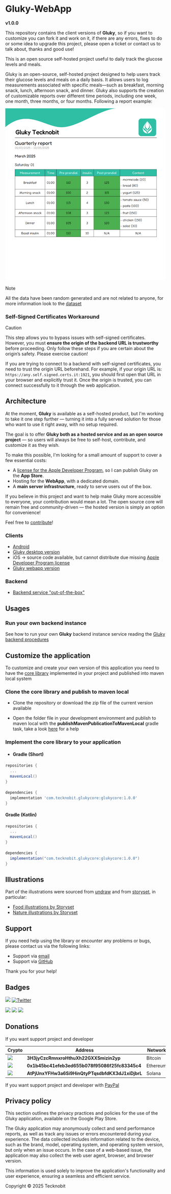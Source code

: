 # Gluky-WebApp

**v1.0.0**

This repository contains the client versions of **Gluky**,
so if you want to customize you can fork it and work on it, if there are any errors, fixes to do or
some idea to upgrade this project, please open a ticket or contact us to talk about, thanks and good
use!

This is an open source self-hosted project useful to daily track the glucose levels and meals.

Gluky is an open-source, self-hosted project designed to help users track their glucose levels and meals on a daily basis. It allows users to log measurements associated with specific meals—such as breakfast, morning snack, lunch, afternoon snack, and dinner. Gluky also supports the creation of customizable reports over different time periods, including one week, one month, three months, or four months. Following a report example:

<img style="max-width:100%; height:auto;" src="images/report_demo.png" alt="report demo"/>

> [!NOTE]  
> All the data have been random generated and are not related to anyone, for more information look
> to the [dataset](https://github.com/N7ghtm4r3/Gluky/blob/main/dataset/README.md)

### Self-Signed Certificates Workaround

> [!CAUTION]  
> This step allows you to bypass issues with self-signed certificates. However, you must **ensure the origin of the backend URL is trustworthy** before proceeding. Only follow these steps if you are certain about the origin’s safety. Please exercise caution!  

If you are trying to connect to a backend with self-signed certificates, you need to trust the origin URL beforehand. For example, if your origin URL is: `https://any.self.signed.certs.it:1921`, you should first open that URL in your browser and explicitly trust it. Once the origin is trusted, you can connect successfully to it through the web application.  

## Architecture

At the moment, **Gluky** is available as a self-hosted product, but I'm working to take it one step
further — turning it into a fully served solution for those who want to use it right away, with no
setup required.

The goal is to offer **Gluky both as a hosted service and as an open source project** — so users
will always be free to self-host, contribute, and customize it as they wish.

To make this possible, I'm looking for a small amount of support to cover a few essential costs:

- A [license for the Apple Developer Program](https://developer.apple.com/programs/), so I can
  publish Gluky on the **App Store**.
- Hosting for the **WebApp**, with a dedicated domain.
- A **main server infrastructure**, ready to serve users out of the box.

If you believe in this project and want to help make Gluky more accessible to everyone, your
contribution would mean a lot. The open source core will remain free and community-driven — the
hosted version is simply an option for convenience!

Feel free to [contribute](#donations)!

### Clients

- [Android](https://play.google.com/store/apps/details?id=com.tecknobit.gluky)
- [Gluky desktop version](https://github.com/N7ghtm4r3/Gluky-Clients/releases/tag/1.0.0)
- iOS -> source code available, but cannot distribute due
  missing [Apple Developer Program license](https://developer.apple.com/programs/)
- [Gluky webapp version](https://github.com/N7ghtm4r3/Gluky-WebApp)

### Backend

- [Backend service "out-of-the-box"](https://github.com/N7ghtm4r3/Gluky/releases/tag/1.0.0)

## Usages

### Run your own backend instance

See how to run your own **Gluky** backend instance service reading
the [Gluky backend procedures](https://github.com/N7ghtm4r3/Gluky#readme)

## Customize the application

To customize and create your own version of this application you need to have
the [core library](https://github.com/N7ghtm4r3/Gluky/tree/main/core)
implemented in your project and published into maven local system

### Clone the core library and publish to maven local

- Clone the repository or download the zip file of the current version available

- Open the folder file in your development environment and publish to maven local with the
  **publishMavenPublicationToMavenLocal** gradle task, take a
  look [here](https://docs.gradle.org/current/userguide/publishing_maven.html)
  for a help

### Implement the core library to your application

- #### Gradle (Short)

```gradle
repositories {
  ...
  mavenLocal()
}

dependencies {
  implementation 'com.tecknobit.glukycore:glukycore:1.0.0'
}
```

#### Gradle (Kotlin)

```gradle
repositories {
  ...
  mavenLocal()
}

dependencies {
  implementation("com.tecknobit.glukycore:glukycore:1.0.0")
}
```

## Illustrations

Part of the illustrations were sourced from [undraw](https://undraw.co) and from
[storyset](https://storyset.com), in particular:

- [Food illustrations by Storyset](https://storyset.com/food)
- [Nature illustrations by Storyset](https://storyset.com/nature)

## Support

If you need help using the library or encounter any problems or bugs, please contact us via the
following links:

- Support via [email](mailto:infotecknobitcompany@gmail.com)
- Support via [GitHub](https://github.com/N7ghtm4r3/Gluky-Clients/issues/new)

Thank you for your help!

## Badges

[![](https://img.shields.io/badge/Google_Play-414141?style=for-the-badge&logo=google-play&logoColor=white)](https://play.google.com/store/apps/developer?id=Tecknobit)
[![Twitter](https://img.shields.io/badge/Twitter-1DA1F2?style=for-the-badge&logo=twitter&logoColor=white)](https://twitter.com/tecknobit)

[![](https://img.shields.io/badge/Java-ED8B00?style=for-the-badge&logo=java&logoColor=white)](https://www.oracle.com/java/)
[![](https://img.shields.io/badge/Kotlin-0095D5?&style=for-the-badge&logo=kotlin&logoColor=white)](https://kotlinlang.org/)
[![](https://img.shields.io/badge/Android-3DDC84?style=for-the-badge&logo=android&logoColor=white)](https://play.google.com/store/apps/details?id=com.tecknobit.gluky)

## Donations

If you want support project and developer

| Crypto                                                                                              | Address                                          | Network  |
|-----------------------------------------------------------------------------------------------------|--------------------------------------------------|----------|
| ![](https://img.shields.io/badge/Bitcoin-000000?style=for-the-badge&logo=bitcoin&logoColor=white)   | **3H3jyCzcRmnxroHthuXh22GXXSmizin2yp**           | Bitcoin  |
| ![](https://img.shields.io/badge/Ethereum-3C3C3D?style=for-the-badge&logo=Ethereum&logoColor=white) | **0x1b45bc41efeb3ed655b078f95086f25fc83345c4**   | Ethereum |
| ![](https://img.shields.io/badge/Solana-000?style=for-the-badge&logo=Solana&logoColor=9945FF)       | **AtPjUnxYFHw3a6Si9HinQtyPTqsdbfdKX3dJ1xiDjbrL** | Solana   |

If you want support project and developer
with [PayPal](https://www.paypal.com/donate/?hosted_button_id=5QMN5UQH7LDT4)

## Privacy policy

This section outlines the privacy practices and policies for the use of the Gluky application,
available on the Google Play Store.

The Gluky application may anonymously collect and send performance reports, as well as track any
issues or errors encountered during your experience. The data collected includes information related
to the device, such
as the brand, model, operating system, and operating system version, but only when an issue occurs.
In the case of a
web-based issue, the application may also collect the web user agent, browser, and browser version.

This information is used solely to improve the application's functionality and user experience,
ensuring a seamless and
efficient service.

Copyright © 2025 Tecknobit

